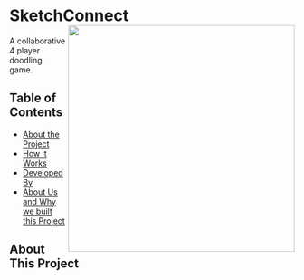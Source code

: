 # SketchConnect <img align="right" alt="" src="" width="400px" height="400px" >

A collaborative 4 player doodling game.

<!-- TABLE OF CONTENTS -->
## Table of Contents

* [About the Project](#about-this-project)
* [How it Works](#how-it-works)
* [Developed By](#developed-by)
* [About Us and Why we built this Project](#about-me-and-why-i-built-this-project)
<!-- * [Getting Started](#getting-started)
    * [System Requirements / Prerequisites](#system-requirements--prerequisites)
    * [Installation](#installation)
* [License](#open-source-license)
* [Usage/API Docs](#usage--api-docs)
* [Pull Requests](#pull-requests)
* [Contact](#contact)
* [Acknowledgements](#acknowledgements)
 -->
 
## About This Project
